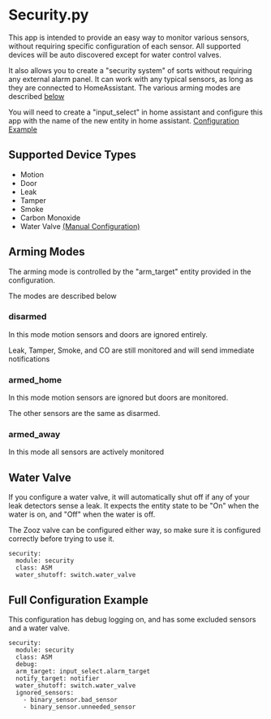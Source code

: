 # Security.py

This app is intended to provide an easy way to monitor various sensors, without requiring specific configuration of each sensor. All supported devices will be auto discovered except for water control valves.

It also allows you to create a "security system" of sorts without requiring any external alarm panel. It can work with any typical sensors, as long as they are connected to HomeAssistant. The various arming modes are described [below](#arming-modes)

You will need to create a "input_select" in home assistant and configure this app with the name of the new entity in home assistant. [Configuration Example](#full-configuration-example)

## Supported Device Types

* Motion
* Door
* Leak
* Tamper
* Smoke
* Carbon Monoxide
* Water Valve [(Manual Configuration)](#water-valve)

## Arming Modes

The arming mode is controlled by the "arm_target" entity provided in the configuration.

The modes are described below

### disarmed

In this mode motion sensors and doors are ignored entirely.

Leak, Tamper, Smoke, and CO are still monitored and will send immediate notifications

### armed_home

In this mode motion sensors are ignored but doors are monitored.

The other sensors are the same as disarmed.

### armed_away

In this mode all sensors are actively monitored

## Water Valve

If you configure a water valve, it will automatically shut off if any of your leak detectors sense a leak. It expects the entity state to be "On" when the water is on, and "Off" when the water is off.

The Zooz valve can be configured either way, so make sure it is configured correctly before trying to use it.

```
security:
  module: security
  class: ASM
  water_shutoff: switch.water_valve
```

## Full Configuration Example

This configuration has debug logging on, and has some excluded sensors and a water valve.

```
security:
  module: security
  class: ASM
  debug:
  arm_target: input_select.alarm_target
  notify_target: notifier
  water_shutoff: switch.water_valve
  ignored_sensors:
    - binary_sensor.bad_sensor
    - binary_sensor.unneeded_sensor
```

